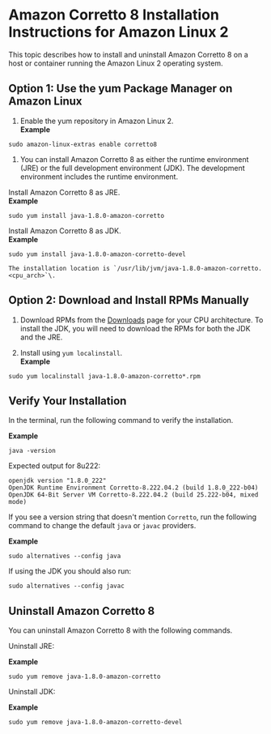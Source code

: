 # Amazon Corretto 8 Installation Instructions for Amazon Linux 2<a name="amazon-linux-install"></a>

 This topic describes how to install and uninstall Amazon Corretto 8 on a host or container running the Amazon Linux 2 operating system\. 

## Option 1: Use the yum Package Manager on Amazon Linux<a name="amazon-linux-install-instruct"></a>

1.  Enable the yum repository in Amazon Linux 2\.   
**Example**  

   ```
   sudo amazon-linux-extras enable corretto8
   ```

1.  You can install Amazon Corretto 8 as either the runtime environment \(JRE\) or the full development environment \(JDK\)\. The development environment includes the runtime environment\. 

   Install Amazon Corretto 8 as JRE\.  
**Example**  

   ```
   sudo yum install java-1.8.0-amazon-corretto
   ```

   Install Amazon Corretto 8 as JDK\.  
**Example**  

   ```
   sudo yum install java-1.8.0-amazon-corretto-devel
   ```

    The installation location is `/usr/lib/jvm/java-1.8.0-amazon-corretto.<cpu_arch>`\. 

## Option 2: Download and Install RPMs Manually<a name="amazon-linux-rpm-install-instruct"></a>

1.  Download RPMs from the [Downloads](downloads-list.md) page for your CPU architecture\. To install the JDK, you will need to download the RPMs for both the JDK and the JRE\. 

1.  Install using `yum localinstall`\.   
**Example**  

   ```
   sudo yum localinstall java-1.8.0-amazon-corretto*.rpm
   ```

## Verify Your Installation<a name="amazon-linux-verify"></a>

 In the terminal, run the following command to verify the installation\. 

**Example**  

```
java -version
```
Expected output for 8u222:   

```
openjdk version "1.8.0_222"
OpenJDK Runtime Environment Corretto-8.222.04.2 (build 1.8.0_222-b04)
OpenJDK 64-Bit Server VM Corretto-8.222.04.2 (build 25.222-b04, mixed mode)
```

 If you see a version string that doesn't mention `Corretto`, run the following command to change the default `java` or `javac` providers\. 

**Example**  

```
sudo alternatives --config java
```
If using the JDK you should also run:  

```
sudo alternatives --config javac
```

## Uninstall Amazon Corretto 8<a name="amazon-linux-uninstall"></a>

You can uninstall Amazon Corretto 8 with the following commands\.

Uninstall JRE:

**Example**  

```
sudo yum remove java-1.8.0-amazon-corretto
```

Uninstall JDK:

**Example**  

```
sudo yum remove java-1.8.0-amazon-corretto-devel
```